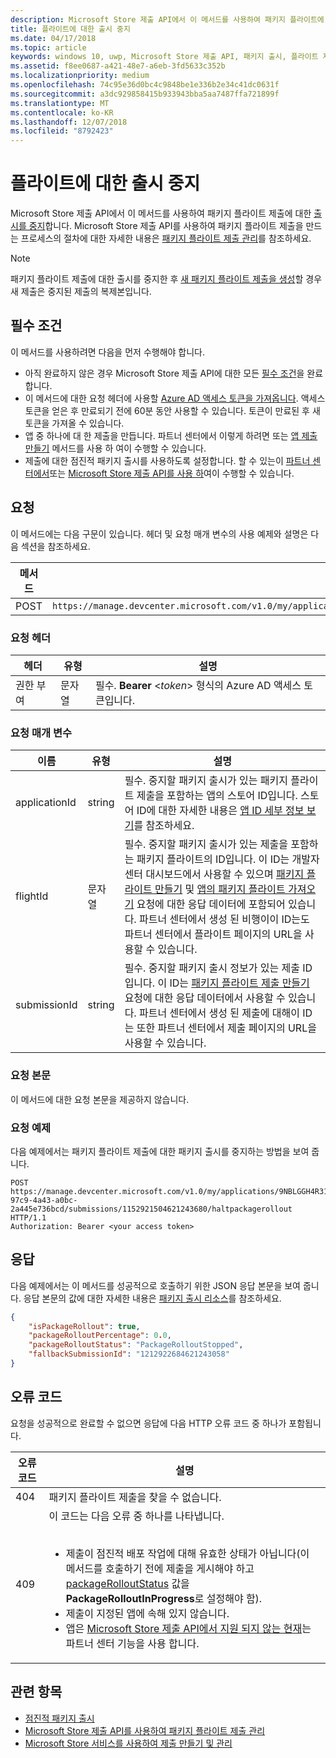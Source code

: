 ```yaml
---
description: Microsoft Store 제출 API에서 이 메서드를 사용하여 패키지 플라이트에 대한 패키지 출시를 중지합니다.
title: 플라이트에 대한 출시 중지
ms.date: 04/17/2018
ms.topic: article
keywords: windows 10, uwp, Microsoft Store 제출 API, 패키지 출시, 플라이트 제출, 중지
ms.assetid: f8ee0687-a421-48e7-a6eb-3fd5633c352b
ms.localizationpriority: medium
ms.openlocfilehash: 74c95e36d0bc4c9848be1e336b2e34c41dc0631f
ms.sourcegitcommit: a3dc929858415b933943bba5aa7487ffa721899f
ms.translationtype: MT
ms.contentlocale: ko-KR
ms.lasthandoff: 12/07/2018
ms.locfileid: "8792423"
---
```

# <a name="halt-the-rollout-for-a-flight"></a>플라이트에 대한 출시 중지

Microsoft Store 제출 API에서 이 메서드를 사용하여 패키지 플라이트 제출에 대한 [출시를 중지](../publish/gradual-package-rollout.md#completing-the-rollout)합니다. Microsoft Store 제출 API를 사용하여 패키지 플라이트 제출을 만드는 프로세스의 절차에 대한 자세한 내용은 [패키지 플라이트 제출 관리](manage-flight-submissions.md)를 참조하세요.

> [!NOTE]
> 패키지 플라이트 제출에 대한 출시를 중지한 후 [새 패키지 플라이트 제출을 생성](create-a-flight-submission.md)할 경우 새 제출은 중지된 제출의 복제본입니다.

## <a name="prerequisites"></a>필수 조건

이 메서드를 사용하려면 다음을 먼저 수행해야 합니다.

* 아직 완료하지 않은 경우 Microsoft Store 제출 API에 대한 모든 [필수 조건](create-and-manage-submissions-using-windows-store-services.md#prerequisites)을 완료합니다.
* 이 메서드에 대한 요청 헤더에 사용할 [Azure AD 액세스 토큰을 가져옵니다](create-and-manage-submissions-using-windows-store-services.md#obtain-an-azure-ad-access-token). 액세스 토큰을 얻은 후 만료되기 전에 60분 동안 사용할 수 있습니다. 토큰이 만료된 후 새 토큰을 가져올 수 있습니다.
* 앱 중 하나에 대 한 제출을 만듭니다. 파트너 센터에서 이렇게 하려면 또는 [앱 제출 만들기](create-an-app-submission.md) 메서드를 사용 하 여이 수행할 수 있습니다.
* 제출에 대한 점진적 패키지 출시를 사용하도록 설정합니다. 할 수 있는이 [파트너 센터에서](../publish/gradual-package-rollout.md)또는 [Microsoft Store 제출 API를 사용 하](manage-flight-submissions.md#manage-gradual-package-rollout)여이 수행할 수 있습니다.

## <a name="request"></a>요청

이 메서드에는 다음 구문이 있습니다. 헤더 및 요청 매개 변수의 사용 예제와 설명은 다음 섹션을 참조하세요.

| 메서드 | 요청 URI                                                      |
|--------|------------------------------------------------------------------|
| POST   | ```https://manage.devcenter.microsoft.com/v1.0/my/applications/{applicationId}/flights/{flightId}/submissions/{submissionId}/haltpackagerollout``` |


### <a name="request-header"></a>요청 헤더

| 헤더        | 유형   | 설명                                                                 |
|---------------|--------|-----------------------------------------------------------------------------|
| 권한 부여 | 문자열 | 필수. **Bearer** &lt;*token*&gt; 형식의 Azure AD 액세스 토큰입니다. |


### <a name="request-parameters"></a>요청 매개 변수

| 이름        | 유형   | 설명                                                                 |
|---------------|--------|-----------------------------------------------------------------------------|
| applicationId | string | 필수. 중지할 패키지 출시가 있는 패키지 플라이트 제출을 포함하는 앱의 스토어 ID입니다. 스토어 ID에 대한 자세한 내용은 [앱 ID 세부 정보 보기](https://msdn.microsoft.com/windows/uwp/publish/view-app-identity-details)를 참조하세요.  |
| flightId | 문자열 | 필수. 중지할 패키지 출시가 있는 제출을 포함하는 패키지 플라이트의 ID입니다. 이 ID는 개발자 센터 대시보드에서 사용할 수 있으며 [패키지 플라이트 만들기](create-a-flight.md) 및 [앱의 패키지 플라이트 가져오기](get-flights-for-an-app.md) 요청에 대한 응답 데이터에 포함되어 있습니다. 파트너 센터에서 생성 된 비행이이 ID는도 파트너 센터에서 플라이트 페이지의 URL을 사용할 수 있습니다.   |
| submissionId | string | 필수. 중지할 패키지 출시 정보가 있는 제출 ID입니다. 이 ID는 [패키지 플라이트 제출 만들기](create-a-flight-submission.md) 요청에 대한 응답 데이터에서 사용할 수 있습니다. 파트너 센터에서 생성 된 제출에 대해이 ID는 또한 파트너 센터에서 제출 페이지의 URL을 사용할 수 있습니다.  |


### <a name="request-body"></a>요청 본문

이 메서드에 대한 요청 본문을 제공하지 않습니다.

### <a name="request-example"></a>요청 예제

다음 예제에서는 패키지 플라이트 제출에 대한 패키지 출시를 중지하는 방법을 보여 줍니다.

```
POST https://manage.devcenter.microsoft.com/v1.0/my/applications/9NBLGGH4R315/flights/43e448df-97c9-4a43-a0bc-2a445e736bcd/submissions/1152921504621243680/haltpackagerollout HTTP/1.1
Authorization: Bearer <your access token>
```

## <a name="response"></a>응답

다음 예제에서는 이 메서드를 성공적으로 호출하기 위한 JSON 응답 본문을 보여 줍니다. 응답 본문의 값에 대한 자세한 내용은 [패키지 출시 리소스](manage-flight-submissions.md#package-rollout-object)를 참조하세요.

```json
{
    "isPackageRollout": true,
    "packageRolloutPercentage": 0.0,
    "packageRolloutStatus": "PackageRolloutStopped",
    "fallbackSubmissionId": "1212922684621243058"
}
```

## <a name="error-codes"></a>오류 코드

요청을 성공적으로 완료할 수 없으면 응답에 다음 HTTP 오류 코드 중 하나가 포함됩니다.

| 오류 코드 |  설명   |
|--------|------------------|
| 404  | 패키지 플라이트 제출을 찾을 수 없습니다. |
| 409  | 이 코드는 다음 오류 중 하나를 나타냅니다.<br/><br/><ul><li>제출이 점진적 배포 작업에 대해 유효한 상태가 아닙니다(이 메서드를 호출하기 전에 제출을 게시해야 하고 [packageRolloutStatus](manage-flight-submissions.md#package-rollout-object) 값을 **PackageRolloutInProgress**로 설정해야 함).</li><li>제출이 지정된 앱에 속해 있지 않습니다.</li><li>앱은 [Microsoft Store 제출 API에서 지원 되지 않는 현재](create-and-manage-submissions-using-windows-store-services.md#not_supported)는 파트너 센터 기능을 사용 합니다.</li></ul> |   


## <a name="related-topics"></a>관련 항목

* [점진적 패키지 출시](../publish/gradual-package-rollout.md)
* [Microsoft Store 제출 API를 사용하여 패키지 플라이트 제출 관리](manage-flight-submissions.md)
* [Microsoft Store 서비스를 사용하여 제출 만들기 및 관리](create-and-manage-submissions-using-windows-store-services.md)
